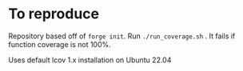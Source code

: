 # To reproduce

Repository based off of `forge init`. Run `./run_coverage.sh` . It fails if function coverage is not 100%.

Uses default lcov 1.x installation on Ubuntu 22.04
